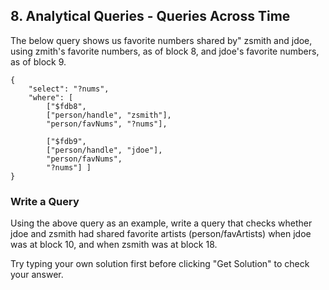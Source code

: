 ## 8. Analytical Queries - Queries Across Time

The below query shows us favorite numbers shared by" zsmith and jdoe, using zmith's favorite numbers, as of block 8, and jdoe's favorite numbers, as of block 9. 

```
{
    "select": "?nums",
    "where": [ 
        ["$fdb8", 
        ["person/handle", "zsmith"], 
        "person/favNums", "?nums"], 
        
        ["$fdb9", 
        ["person/handle", "jdoe"], 
        "person/favNums", 
        "?nums"] ]
}
```

<div class="challenge">
<h3>Write a Query</h3>
<p>Using the above query as an example, write a query that checks whether jdoe and zsmith had shared favorite artists (person/favArtists) when jdoe was at block 10, and when zsmith was at block 18.</p>
<p>Try typing your own solution first before clicking "Get Solution" to check your answer. </p>
</div>